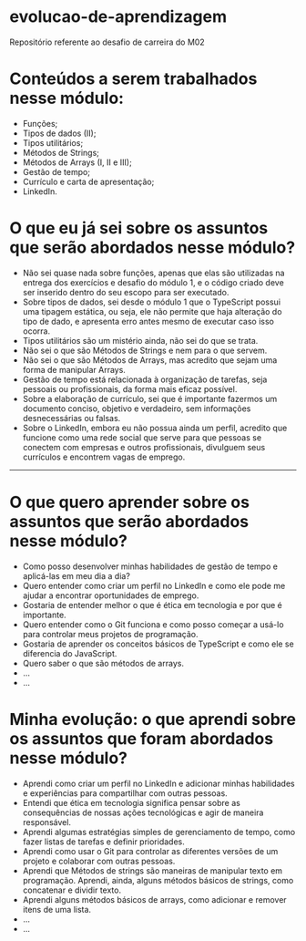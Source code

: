 # evolucao-de-aprendizagem
Repositório referente ao desafio de carreira do M02

# Conteúdos a serem trabalhados nesse módulo:
- Funções;
- Tipos de dados (II);
- Tipos utilitários;
- Métodos de Strings;
- Métodos de Arrays (I, II e III);
- Gestão de tempo;
- Currículo e carta de apresentação;
- LinkedIn.

# O que eu já sei sobre os assuntos que serão abordados nesse módulo?

- Não sei quase nada sobre funções, apenas que elas são utilizadas na entrega dos exercícios e desafio do módulo 1, e o código criado deve ser inserido dentro do seu escopo para ser executado.
- Sobre tipos de dados, sei desde o módulo 1 que o TypeScript possui uma tipagem estática, ou seja, ele não permite que haja alteração do tipo de dado, e apresenta erro antes mesmo de executar caso isso ocorra.
- Tipos utilitários são um mistério ainda, não sei do que se trata.
- Não sei o que são Métodos de Strings e nem para o que servem.
- Não sei o que são Métodos de Arrays, mas acredito que sejam uma forma de manipular Arrays.
- Gestão de tempo está relacionada à organização de tarefas, seja pessoais ou profissionais, da forma mais eficaz possível.
- Sobre a elaboração de currículo, sei que é importante fazermos um documento conciso, objetivo e verdadeiro, sem informações desnecessárias ou falsas.
- Sobre o LinkedIn, embora eu não possua ainda um perfil, acredito que funcione como uma rede social que serve para que pessoas se conectem com empresas e outros profissionais, divulguem seus currículos e encontrem vagas de emprego.

---

# O que quero aprender sobre os assuntos que serão abordados nesse módulo?
- Como posso desenvolver minhas habilidades de gestão de tempo e aplicá-las em meu dia a dia?
- Quero entender como criar um perfil no LinkedIn e como ele pode me ajudar a encontrar oportunidades de emprego.
- Gostaria de entender melhor o que é ética em tecnologia e por que é importante.
- Quero entender como o Git funciona e como posso começar a usá-lo para controlar meus projetos de programação.
- Gostaria de aprender os conceitos básicos de TypeScript e como ele se diferencia do JavaScript.
- Quero saber o que são métodos de arrays.
- ...
- ...

# Minha evolução: o que aprendi sobre os assuntos que foram abordados nesse módulo?
- Aprendi como criar um perfil no LinkedIn e adicionar minhas habilidades e experiências para compartilhar com outras pessoas.
- Entendi que ética em tecnologia significa pensar sobre as consequências de nossas ações tecnológicas e agir de maneira responsável.
- Aprendi algumas estratégias simples de gerenciamento de tempo, como fazer listas de tarefas e definir prioridades.
- Aprendi como usar o Git para controlar as diferentes versões de um projeto e colaborar com outras pessoas.
- Aprendi que Métodos de strings são maneiras de manipular texto em programação. Aprendi, ainda, alguns métodos básicos de strings, como concatenar e dividir texto.
- Aprendi alguns métodos básicos de arrays, como adicionar e remover itens de uma lista.
- ...
- ...
